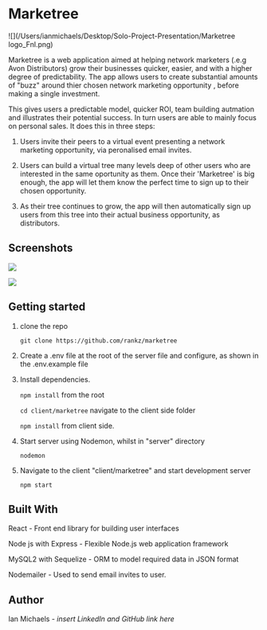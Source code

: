 # **Marketree**



![](/Users/ianmichaels/Desktop/Solo-Project-Presentation/Marketree logo_Fnl.png)





Marketree is a web application aimed at helping network marketers (.e.g Avon Distributors) grow their businesses quicker, easier, and with a higher degree of predictability. The app allows users to create substantial amounts of "buzz" around thier chosen network marketing opportunity , before making a single investment. 

This gives users a predictable model, quicker ROI, team building autmation and illustrates their potential success. In turn users are able to mainly focus on personal sales. It does this in three steps:

1. Users invite their peers to a virtual event presenting a network marketing opportunity, via peronalised email invites. 

2. Users can build a virtual tree many levels deep of other users who are interested in the same oportunity as them. Once their 'Marketree' is big enough, the app will let them know the perfect time to sign up to their chosen opportunity. 

3. As their tree continues to grow, the app will then automatically sign up users from this tree into their actual business opportunity, as distributors.



## **Screenshots**

![](https://user-images.githubusercontent.com/12765479/125202153-3051a580-e26a-11eb-9a98-64ab599b3e52.png)

![](https://user-images.githubusercontent.com/12765479/125202256-a9e99380-e26a-11eb-9fa0-b314bc50efbb.png)



## Getting started

1. clone the repo

   `git clone https://github.com/rankz/marketree `

2. Create a .env file at the root of the server file and configure, as shown in the .env.example file

3. Install dependencies.

   `npm install` from the root

   `cd client/marketree` navigate to the client side folder

   `npm install` from client side.

4. Start server using Nodemon, whilst in "server" directory

   `nodemon`

5. Navigate to the client  "client/marketree" and start development server

   `npm start`



## Built With

React - Front end library for building user interfaces

Node js with Express - Flexible Node.js web application framework

MySQL2 with Sequelize - ORM to model required data in JSON format

Nodemailer - Used to send email invites to user.



## Author

Ian Michaels - *insert LinkedIn and GitHub link here*



